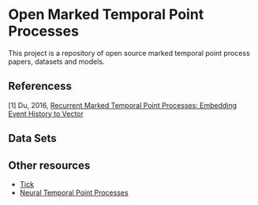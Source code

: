 # Open Marked Temporal Point Processes
This project is a repository of open source marked temporal point process papers, datasets and models.   




## Referencess

<a id="1">[1]</a> Du, 2016, [Recurrent Marked Temporal Point Processes: Embedding Event History to Vector](https://www.kdd.org/kdd2016/papers/files/rpp1081-duA.pdf)
 

## Data Sets


## Other resources

- [Tick](https://x-datainitiative.github.io/tick/modules/hawkes.html)  
- [Neural Temporal Point Processes](https://github.com/babylonhealth/neuralTPPs#papers) 



